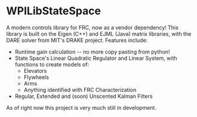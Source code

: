 # WPILibStateSpace

A modern controls library for FRC, now as a vendor dependency! This library is built on the Eigen (C++) and EJML (Java) matrix libraries, with the DARE solver from MIT's DRAKE project. Features include:
* Runtime gain calculation -- no more copy pasting from python!
* State Space's Linear Quadratic Regulator and Linear System, with functions to create models of:
  * Elevators
  * Flywheels
  * Arms
  * Anything identified with FRC Characterization
* Regular, Extended and (soon) Unscented Kalman Filters

As of right now this project is very much still in development. 
